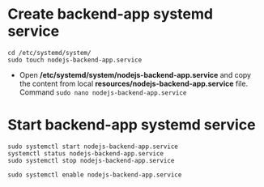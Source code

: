 # Create backend-app systemd service
```shell
cd /etc/systemd/system/
sudo touch nodejs-backend-app.service
```
- Open **/etc/systemd/system/nodejs-backend-app.service** and copy the content from local **resources/nodejs-backend-app.service** file. Command `sudo nano nodejs-backend-app.service`


# Start backend-app systemd service
```shell
sudo systemctl start nodejs-backend-app.service
systemctl status nodejs-backend-app.service
sudo systemctl stop nodejs-backend-app.service

sudo systemctl enable nodejs-backend-app.service
```
